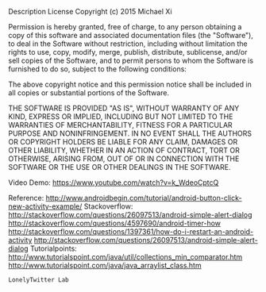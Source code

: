 Description
License
Copyright (c) 2015 Michael Xi

Permission is hereby granted, free of charge, to any person obtaining a copy of this software and associated documentation files (the "Software"), to deal in the Software without restriction, including without limitation the rights to use, copy, modify, merge, publish, distribute, sublicense, and/or sell copies of the Software, and to permit persons to whom the Software is furnished to do so, subject to the following conditions:

The above copyright notice and this permission notice shall be included in all copies or substantial portions of the Software.

THE SOFTWARE IS PROVIDED "AS IS", WITHOUT WARRANTY OF ANY KIND, EXPRESS OR IMPLIED, INCLUDING BUT NOT LIMITED TO THE WARRANTIES OF MERCHANTABILITY, FITNESS FOR A PARTICULAR PURPOSE AND NONINFRINGEMENT. IN NO EVENT SHALL THE AUTHORS OR COPYRIGHT HOLDERS BE LIABLE FOR ANY CLAIM, DAMAGES OR OTHER LIABILITY, WHETHER IN AN ACTION OF CONTRACT, TORT OR OTHERWISE, ARISING FROM, OUT OF OR IN CONNECTION WITH THE SOFTWARE OR THE USE OR OTHER DEALINGS IN THE SOFTWARE.

Video Demo:
    https://www.youtube.com/watch?v=k_WdeoCptcQ

Reference:
        http://www.androidbegin.com/tutorial/android-button-click-new-activity-example/
    Stackoverflow:
        http://stackoverflow.com/questions/26097513/android-simple-alert-dialog
        http://stackoverflow.com/questions/4597690/android-timer-how
        http://stackoverflow.com/questions/1397361/how-do-i-restart-an-android-activity
        http://stackoverflow.com/questions/26097513/android-simple-alert-dialog
    Tutorialpoints:
        http://www.tutorialspoint.com/java/util/collections_min_comparator.htm
        http://www.tutorialspoint.com/java/java_arraylist_class.htm

    LonelyTwitter Lab